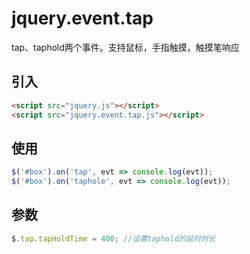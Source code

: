 # jquery.event.tap
tap、taphold两个事件。支持鼠标，手指触摸，触摸笔响应

## 引入

```html
<script src="jquery.js"></script>
<script src="jquery.event.tap.js"></script>
```
## 使用
```javascript
$('#box').on('tap', evt => console.log(evt));
$('#box').on('taphole', evt => console.log(evt));
```

## 参数
```javascript
$.tap.tapHoldTime = 400; //设置taphold的延时时长
```